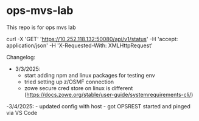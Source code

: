 # ops-mvs-lab
This repo is for ops mvs lab

curl -X 'GET' 'https://10.252.118.132:50080/api/v1/status' -H 'accept: application/json' -H 'X-Requested-With: XMLHttpRequest'


Changelog:
  - 3/3/2025:
    - start adding npm and linux packages for testing env
    - tried setting up z/OSMF connection 
    - zowe secure cred store on linux is different (https://docs.zowe.org/stable/user-guide/systemrequirements-cli/)

  -3/4/2025:
    - updated config with host
    - got OPSREST started and pinged via VS Code
    